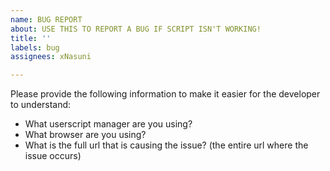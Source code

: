 ```yaml
---
name: BUG REPORT
about: USE THIS TO REPORT A BUG IF SCRIPT ISN'T WORKING!
title: ''
labels: bug
assignees: xNasuni

---
```


Please provide the following information to make it easier for the developer to understand:
- What userscript manager are you using?
- What browser are you using?
- What is the full url that is causing the issue? (the entire url where the issue occurs)

